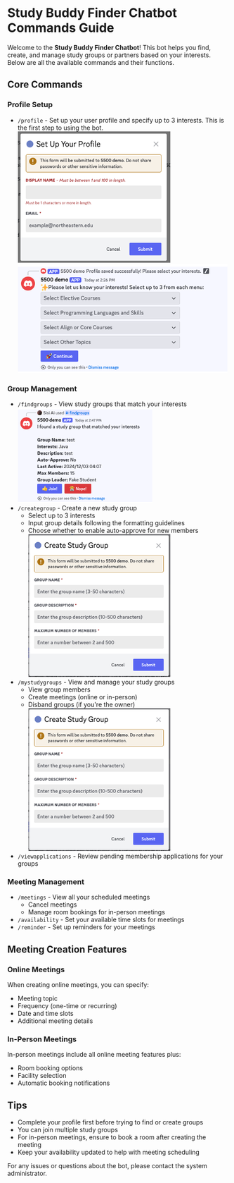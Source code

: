 # Study Buddy Finder Chatbot Commands Guide

Welcome to the **Study Buddy Finder Chatbot**! This bot helps you find, create, and manage study groups or partners based on your interests. Below are all the available commands and their functions.

## Core Commands

### Profile Setup
- `/profile` - Set up your user profile and specify up to 3 interests. This is the first step to using the bot.
![profile](image.png)
![interest](image-1.png)

### Group Management
- `/findgroups` - View study groups that match your interests
![findgroup](image-3.png)
- `/creategroup` - Create a new study group
  - Select up to 3 interests
  - Input group details following the formatting guidelines
  - Choose whether to enable auto-approve for new members
![creategroup](image-4.png)
- `/mystudygroups` - View and manage your study groups
  - View group members
  - Create meetings (online or in-person)
  - Disband groups (if you're the owner)
![studygroup](image-2.png)
- `/viewapplications` - Review pending membership applications for your groups

### Meeting Management
- `/meetings` - View all your scheduled meetings
  - Cancel meetings
  - Manage room bookings for in-person meetings
- `/availability` - Set your available time slots for meetings
- `/reminder` - Set up reminders for your meetings

## Meeting Creation Features

### Online Meetings
When creating online meetings, you can specify:
- Meeting topic
- Frequency (one-time or recurring)
- Date and time slots
- Additional meeting details

### In-Person Meetings
In-person meetings include all online meeting features plus:
- Room booking options
- Facility selection
- Automatic booking notifications

## Tips
- Complete your profile first before trying to find or create groups
- You can join multiple study groups
- For in-person meetings, ensure to book a room after creating the meeting
- Keep your availability updated to help with meeting scheduling

For any issues or questions about the bot, please contact the system administrator.